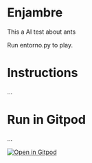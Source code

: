 # Enjambre
This a AI test about ants

Run entorno.py to play.

# Instructions
...

# Run in Gitpod

...

[![Open in Gitpod](https://gitpod.io/button/open-in-gitpod.svg)](https://gitpod.io/#https://github.com/anixane/SudokuVizualizationBacktracking/blob/master/GUI.py)
